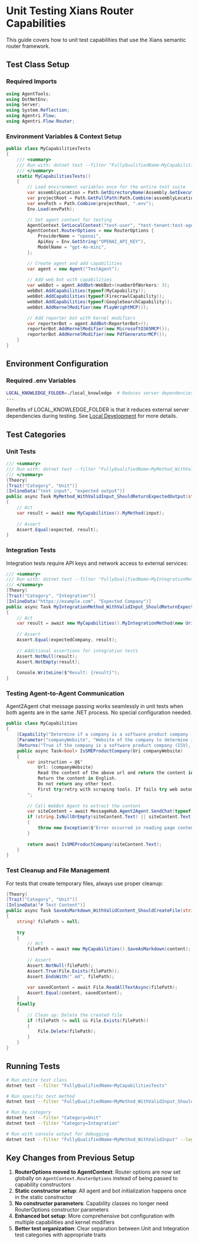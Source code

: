 # Unit Testing Xians Router Capabilities

This guide covers how to unit test capabilities that use the Xians semantic router framework.

## Test Class Setup

### Required Imports

```csharp
using AgentTools;
using DotNetEnv;
using Server;
using System.Reflection;
using Agentri.Flow;
using Agentri.Flow.Router;
```

### Environment Variables & Context Setup

```csharp
public class MyCapabilitiesTests
{
    /// <summary>
    /// Run with: dotnet test --filter "FullyQualifiedName~MyCapabilitiesTests"
    /// </summary>
    static MyCapabilitiesTests()
    {
        // Load environment variables once for the entire test suite
        var assemblyLocation = Path.GetDirectoryName(Assembly.GetExecutingAssembly().Location);
        var projectRoot = Path.GetFullPath(Path.Combine(assemblyLocation!, "..", "..", "..", ".."));
        var envPath = Path.Combine(projectRoot, ".env");
        Env.Load(envPath);

        // Set agent context for testing
        AgentContext.SetLocalContext("test-user", "test-tenant:test-agent:test-workflow");
        AgentContext.RouterOptions = new RouterOptions {
            ProviderName = "openai",
            ApiKey = Env.GetString("OPENAI_API_KEY"),
            ModelName = "gpt-4o-mini",
        };

        // Create agent and add capabilities
        var agent = new Agent("TestAgent");
        
        // Add web bot with capabilities
        var webBot = agent.AddBot<WebBot>(numberOfWorkers: 3);
        webBot.AddCapabilities(typeof(MyCapability));
        webBot.AddCapabilities(typeof(FirecrawlCapability));
        webBot.AddCapabilities(typeof(GoogleSearchCapability));
        webBot.AddKernelModifier(new PlayWrightMCP());

        // Add reporter bot with kernel modifiers
        var reporterBot = agent.AddBot<ReporterBot>();
        reporterBot.AddKernelModifier(new MicrosoftO365MCP());
        reporterBot.AddKernelModifier(new PdfGeneratorMCP());
    }
}
```

## Environment Configuration

### Required .env Variables

```bash
LOCAL_KNOWLEDGE_FOLDER=./local_knowledge  # Reduces server dependencies
...
```

Benefits of LOCAL_KNOWLEDGE_FOLDER is that it reduces external server dependencies during testing. See [Local Development](../3-knowledge/4-local-dev.md) for more details.

## Test Categories

### Unit Tests

```csharp
/// <summary>
/// Run with: dotnet test --filter "FullyQualifiedName~MyMethod_WithValidInput_ShouldReturnExpectedOutput"
/// </summary>
[Theory]
[Trait("Category", "Unit")]
[InlineData("test input", "expected output")]
public async Task MyMethod_WithValidInput_ShouldReturnExpectedOutput(string input, string expected)
{
    // Act
    var result = await new MyCapabilities().MyMethod(input);
    
    // Assert
    Assert.Equal(expected, result);
}
```

### Integration Tests

Integration tests require API keys and network access to external services:

```csharp
/// <summary>
/// Run with: dotnet test --filter "FullyQualifiedName~MyIntegrationMethod_WithValidInput_ShouldReturnExpectedResult"
/// </summary>
[Theory]
[Trait("Category", "Integration")]
[InlineData("https://example.com", "Expected Company")]
public async Task MyIntegrationMethod_WithValidInput_ShouldReturnExpectedResult(string url, string expectedCompany)
{
    // Act
    var result = await new MyCapabilities().MyIntegrationMethod(new Uri(url));
    
    // Assert
    Assert.Equal(expectedCompany, result);
    
    // Additional assertions for integration tests
    Assert.NotNull(result);
    Assert.NotEmpty(result);
    
    Console.WriteLine($"Result: {result}");
}
```

### Testing Agent-to-Agent Communication

Agent2Agent chat message passing works seamlessly in unit tests when both agents are in the same .NET process. No special configuration needed.

```csharp
public class MyCapabilities
{
    [Capability("Determine if a company is a software product company (ISV) and is a small or medium enterprise (SME)")]
    [Parameter("companyWebsite", "Website of the company to determine if it is a software product company (ISV)")]
    [Returns("True if the company is a software product company (ISV), false otherwise")]
    public async Task<bool> IsSMEProductCompany(Uri companyWebsite) 
    {
        var instruction = @$"
            Url: {companyWebsite}
            Read the content of the above url and return the content in markdown format.
            Return the content in English.
            Do not return any other text.
            First try/retry with scraping tools. If fails try web automation tools. If still fails return text 'ERROR: <reason>'.
        ";
        
        // Call WebBot Agent to extract the content
        var siteContent = await MessageHub.Agent2Agent.SendChat(typeof(WebBot), instruction);
        if (string.IsNullOrEmpty(siteContent.Text) || siteContent.Text.StartsWith("ERROR"))
        {
            throw new Exception($"Error occurred in reading page content from: {companyWebsite}: {siteContent.Text}");
        }
        
        return await IsSMEProductCompany(siteContent.Text);
    }
}
```

### Test Cleanup and File Management

For tests that create temporary files, always use proper cleanup:

```csharp
[Theory]
[Trait("Category", "Unit")]
[InlineData("# Test Content")]
public async Task SaveAsMarkdown_WithValidContent_ShouldCreateFile(string content)
{
    string? filePath = null;
    
    try
    {
        // Act
        filePath = await new MyCapabilities().SaveAsMarkdown(content);
        
        // Assert
        Assert.NotNull(filePath);
        Assert.True(File.Exists(filePath));
        Assert.EndsWith(".md", filePath);
        
        var savedContent = await File.ReadAllTextAsync(filePath);
        Assert.Equal(content, savedContent);
    }
    finally
    {
        // Clean up: Delete the created file
        if (filePath != null && File.Exists(filePath))
        {
            File.Delete(filePath);
        }
    }
}
```

## Running Tests

```bash
# Run entire test class
dotnet test --filter "FullyQualifiedName~MyCapabilitiesTests"

# Run specific test method
dotnet test --filter "FullyQualifiedName~MyMethod_WithValidInput_ShouldReturnExpectedOutput"

# Run by category
dotnet test --filter "Category=Unit"
dotnet test --filter "Category=Integration"

# Run with console output for debugging
dotnet test --filter "FullyQualifiedName~MyMethod_WithValidInput" --logger "console;verbosity=detailed"
```

## Key Changes from Previous Setup

1. **RouterOptions moved to AgentContext**: Router options are now set globally on `AgentContext.RouterOptions` instead of being passed to capability constructors
2. **Static constructor setup**: All agent and bot initialization happens once in the static constructor
3. **No constructor parameters**: Capability classes no longer need RouterOptions constructor parameters
4. **Enhanced bot setup**: More comprehensive bot configuration with multiple capabilities and kernel modifiers
5. **Better test organization**: Clear separation between Unit and Integration test categories with appropriate traits
